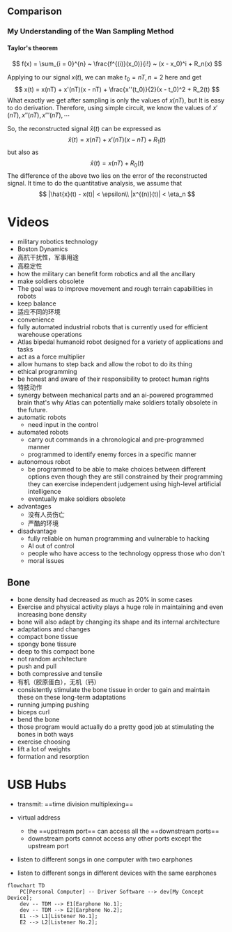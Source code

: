 ## Comparison

### My Understanding of the Wan Sampling Method

#### Taylor's theorem

$$
f(x) = \sum_{i = 0}^{n} ~ \frac{f^{(i)}(x_0)}{i!} ~ (x - x_0)^i + R_n(x)
$$

Applying to our signal $x(t)$, we can make $t_0 = nT, n = 2$ here and get
$$
x(t) = x(nT) + x'(nT)(x - nT) + \frac{x''(t_0)}{2}(x - t_0)^2 + R_2(t)
$$
What exactly we get after sampling is only the values of $x(nT)$, but It is easy to do derivation. Therefore, using simple circuit, we know the values of $x'(nT),\,x''(nT),\,x'''(nT),\,\cdots$

So, the reconstructed signal $\hat{x}(t)$ can be expressed as
$$
\hat{x}(t) = x(nT) + x'(nT)(x - nT) + R_1(t)
$$
but also as
$$
\hat{x}(t) = x(nT) + R_0(t)
$$
The difference of the above two lies on the error of the reconstructed signal. It time to do the quantitative analysis, we assume that
$$
|\hat{x}(t) - x(t)| < \epsilon\\
|x^{(n)}(t)| < \eta_n
$$



# Videos

- military robotics technology
- Boston Dynamics
- 高抗干扰性，军事用途
- 高稳定性
- how the military can benefit form robotics and all the ancillary
- make soldiers obsolete
- The goal was to improve movement and rough terrain capabilities in robots
- keep balance
- 适应不同的环境
- convenience 
- fully automated industrial robots that is currently used for efficient warehouse operations
- Atlas bipedal humanoid robot designed for a variety of applications and tasks
- act as a force multiplier
- allow humans to step back and allow the robot to do its thing
- ethical programming 
- be honest and aware of their responsibility to protect human rights
- 特技动作
- synergy between mechanical parts and an ai-powered programmed brain that's why Atlas can potentially make soldiers totally obsolete in the future.
- automatic robots
  - need input in the control
- automated robots
  - carry out commands in a chronological and pre-programmed manner
  - programmed to identify enemy forces in a specific manner
- autonomous robot
  - be programmed to be able to make choices between different options even though they are still constrained by their programming they can exercise independent judgement using high-level artificial intelligence
  - eventually make soldiers obsolete
- advantages
  - 没有人员伤亡
  - 严酷的环境
- disadvantage
  - fully reliable on human programming and vulnerable to hacking
  - AI out of control
  - people who have access to the technology oppress those who don't
  - moral issues

## Bone

- bone density had decreased as much as 20% in some cases
- Exercise and physical activity plays a huge role in maintaining and even increasing bone density
- bone will also adapt by changing its shape and its internal architecture
- adaptations and changes
- compact bone tissue
-  spongy bone tissure
- deep to this compact bone
- not random architecture
- push and pull 
- both compressive and tensile
- 有机（胶原蛋白），无机（钙）
- consistently stimulate the bone tissue in order to gain and maintain these on these long-term adaptations
- running jumping pushing
- biceps curl
- bend the bone 
- those program would actually do a pretty good job at stimulating the bones in both ways
- exercise choosing
- lift a lot of weights 
- formation and resorption

# USB Hubs

- transmit: ==time division multiplexing==
- virtual address
  - the ==upstream port== can access all the ==downstream ports==
  - downstream ports cannot access any other ports except the upstream port

- listen to different songs in one computer with two earphones
- listen to different songs in different devices with the same earphones

```mermaid
flowchart TD
	PC[Personal Computer] -- Driver Software --> dev[My Concept Device];
	dev -- TDM --> E1[Earphone No.1];
	dev -- TDM --> E2[Earphone No.2];
	E1 --> L1[Listener No.1];
	E2 --> L2[Listener No.2];
```

